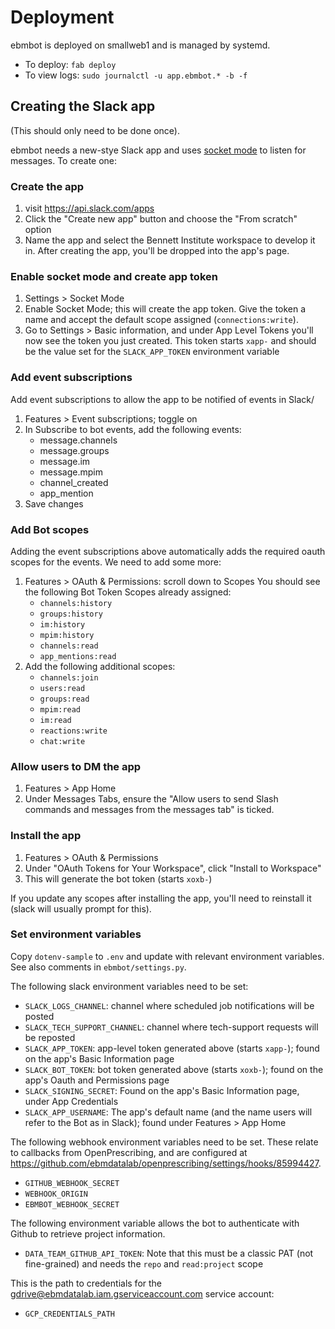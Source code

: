 # Deployment

ebmbot is deployed on smallweb1 and is managed by systemd.

* To deploy: `fab deploy`
* To view logs: `sudo journalctl -u app.ebmbot.* -b -f`

## Creating the Slack app
(This should only need to be done once).

ebmbot needs a new-stye Slack app and uses
[socket mode](https://slack.dev/bolt-python/concepts#socket-mode) to listen for messages.
To create one:

### Create the app
1. visit <https://api.slack.com/apps>
2. Click the "Create new app" button and choose the "From scratch" option
3. Name the app and select the Bennett Institute workspace to develop it in.
   After creating the app, you'll be dropped into the app's page.

### Enable socket mode and create app token
1. Settings > Socket Mode
2. Enable Socket Mode; this will create the app token.  Give the token a name and accept
   the default scope assigned (`connections:write`).
3. Go to Settings > Basic information, and under App Level Tokens you'll now see the token
   you just created.  This token starts `xapp-` and should be the value set for the
   `SLACK_APP_TOKEN` environment variable

### Add event subscriptions
Add event subscriptions to allow the app to be notified of events in Slack/
1. Features > Event subscriptions; toggle on
2. In Subscribe to bot events, add the following events:
   - message.channels
   - message.groups
   - message.im
   - message.mpim
   - channel_created
   - app_mention
3. Save changes

### Add Bot scopes
Adding the event subscriptions above automatically adds the required oauth scopes for the
events.  We need to add some more:
1. Features > OAuth & Permissions: scroll down to Scopes
   You should see the following Bot Token Scopes already assigned:
   - `channels:history`
   - `groups:history`
   - `im:history`
   - `mpim:history`
   - `channels:read`
   - `app_mentions:read`
2. Add the following additional scopes:
   - `channels:join`
   - `users:read`
   - `groups:read`
   - `mpim:read`
   - `im:read`
   - `reactions:write`
   - `chat:write`

### Allow users to DM the app
1. Features > App Home
2. Under Messages Tabs, ensure the "Allow users to send Slash commands and messages from
  the messages tab" is ticked.

### Install the app
1. Features > OAuth & Permissions
2. Under "OAuth Tokens for Your Workspace", click "Install to Workspace"
3. This will generate the bot token (starts `xoxb-`)

If you update any scopes after installing the app, you'll need to reinstall it (slack will
usually prompt for this).

### Set environment variables

Copy `dotenv-sample` to `.env` and update with relevant environment variables. See also
comments in `ebmbot/settings.py`.

The following slack environment variables need to be set:
- `SLACK_LOGS_CHANNEL`: channel where scheduled job notifications will be posted
- `SLACK_TECH_SUPPORT_CHANNEL`: channel where tech-support requests will be reposted
- `SLACK_APP_TOKEN`: app-level token generated above (starts `xapp-`); found on the app's Basic Information page
- `SLACK_BOT_TOKEN`: bot token generated above (starts `xoxb-`); found on the app's Oauth and Permissions page
- `SLACK_SIGNING_SECRET`: Found on the app's Basic Information page, under App Credentials
- `SLACK_APP_USERNAME`: The app's default name (and the name users will refer to the Bot as in Slack); found under Features > App Home

The following webhook environment variables need to be set. These relate to callbacks from
OpenPrescribing, and are configured at https://github.com/ebmdatalab/openprescribing/settings/hooks/85994427.
- `GITHUB_WEBHOOK_SECRET`
- `WEBHOOK_ORIGIN`
- `EBMBOT_WEBHOOK_SECRET`

The following environment variable allows the bot to authenticate with Github to retrieve
project information.
- `DATA_TEAM_GITHUB_API_TOKEN`: Note that this must be a classic PAT (not fine-grained) and
  needs the `repo` and `read:project` scope

This is the path to credentials for the gdrive@ebmdatalab.iam.gserviceaccount.com
service account:
- `GCP_CREDENTIALS_PATH`
